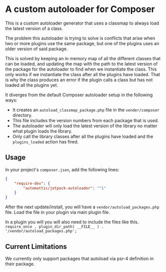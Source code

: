 A custom autoloader for Composer
=====================================

This is a custom autoloader generator that uses a classmap to always load the latest version of a class.

The problem this autoloader is trying to solve is conflicts that arise when two or more plugins use the same package, but one of the plugins uses an older version of said package.

This is solved by keeping an in memory map of all the different classes that can be loaded, and updating the map with the path to the latest version of the package for the autoloader to find when we instantiate the class.
This only works if we instantiate the class after all the plugins have loaded. That is why the class produces an error if the plugin calls a class but has not loaded all the plugins yet.

It diverges from the default Composer autoloader setup in the following ways:

* It creates an `autoload_classmap_package.php` file in the `vender/composer` directory.
* This file includes the version numbers from each package that is used. 
* The autoloader will only load the latest version of the library no matter what plugin loads the library. 
* Only call the library classes after all the plugins have loaded and the `plugins_loaded` action has fired.


Usage
-----

In your project's `composer.json`, add the following lines:

```json
{
    "require-dev": {
        "automattic/jetpack-autoloader": "^1"
    }
}
```

After the next update/install, you will have a `vendor/autoload_packages.php` file.
Load the file in your plugin via main plugin file.

In a plugin you will you will also need to include the files like this.
`require_once . plugin_dir_path( __FILE__ ) . '/vendor/autoload_packages.php';`


Current Limitations
-----

We currently only support packages that autoload via psr-4 definition in their package.